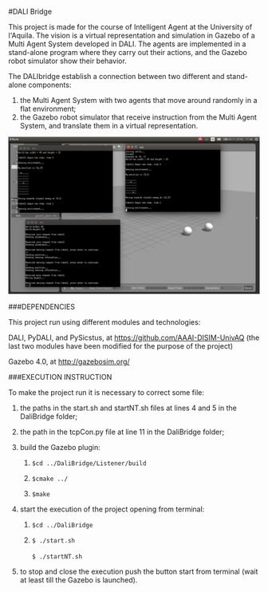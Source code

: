 #DALI Bridge 


This project is made for the course of Intelligent Agent at the University of l'Aquila. The vision is a virtual representation and simulation in Gazebo of a Multi Agent System developed in DALI. The  agents are implemented in a stand-alone program where they carry out their actions, and the Gazebo robot simulator show their behavior. 



The DALIbridge establish a connection between two different and stand-alone components:

1. the Multi Agent System with two agents that move around randomly in a flat environment;
2. the Gazebo robot simulator that receive instruction from the Multi Agent System, and translate them in a virtual representation. 

![example](https://github.com/pierfrancescoran/DaliBridge/blob/master/simulation.png)


###DEPENDENCIES 

This project run using different modules and technologies: 

DALI, PyDALI, and PySicstus, at https://github.com/AAAI-DISIM-UnivAQ 
(the last two modules have been modified for the purpose of the project)

Gazebo 4.0, at http://gazebosim.org/ 



###EXECUTION INSTRUCTION

To make the project run it is necessary to correct some file: 

1. the paths in the start.sh and startNT.sh files at lines 4 and 5 in the DaliBridge folder; 

2. the path in the tcpCon.py file at line 11 in the DaliBridge folder; 

3. build the Gazebo plugin: 

	1.     $cd ../DaliBridge/Listener/build 
	
	2.     $cmake ../ 
	
	3.     $make 
	
4. start the execution of the project opening from terminal: 

	1.     $cd ../DaliBridge 
	
	2.     $ ./start.sh 
	
	       $ ./startNT.sh
5. to stop and close the execution push the button start from terminal (wait at least till the Gazebo is launched). 
